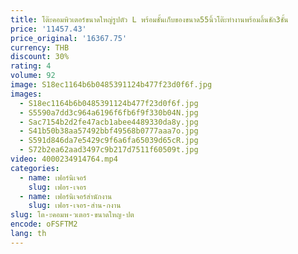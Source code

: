 ```yaml
---
title: โต๊ะคอมพิวเตอร์ขนาดใหญ่รูปตัว L พร้อมชั้นเก็บของขนาด55นิ้วโต๊ะทำงานพร้อมลิ้นชัก3ชั้น
price: '11457.43'
price_original: '16367.75'
currency: THB
discount: 30%
rating: 4
volume: 92
image: S18ec1164b6b0485391124b477f23d0f6f.jpg
images:
  - S18ec1164b6b0485391124b477f23d0f6f.jpg
  - S5590a7dd3c964a6196f6fb6f9f330b04N.jpg
  - Sac7154b2d2fe47acb1abee4489330da8y.jpg
  - S41b50b38aa57492bbf49568b0777aaa7o.jpg
  - S591d846da7e5429c9f6a6fa65039d65cR.jpg
  - S72b2ea62aad3497c9b217d7511f60509t.jpg
video: 4000234914764.mp4
categories:
  - name: เฟอร์นิเจอร์
    slug: เฟอร-เจอร
  - name: เฟอร์นิเจอร์สำนักงาน
    slug: เฟอร-เจอร-สำน-กงาน
slug: โต-ะคอมพ-วเตอร-ขนาดใหญ-ปต
encode: oFSFTM2
lang: th
---
```

  
